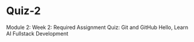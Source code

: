 # Quiz-2
Module 2: Week 2: Required Assignment Quiz: Git and GitHub
Hello, Learn AI Fullstack Development
